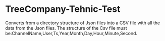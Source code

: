 # TreeCompany-Tehnic-Test


Converts from a directory structure of Json files into a CSV file with all the data from the Json files.
The structure of the Csv file must be:ChannelName,User,Ts,Year,Month,Day,Hour,Minute,Second.


